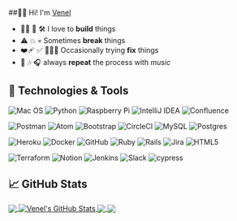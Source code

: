 
##👋🏾  Hi! I'm [Venel](https://www.linkedin.com/in/venelrene/)
- 👷🏿 🧱‍ 🛠️ I love to **build** things
- ⚠️️ 💥 💀 Sometimes **break** things
- ❤️‍🩹 ✅ 👨🏾‍🔧 Occasionally trying **fix** things
- 🔂 🎶 🎧 always **repeat** the process with _music_


## 🔧 Technologies & Tools
![Mac OS](https://img.shields.io/badge/mac%20os-000000?style=for-the-badge&logo=macos&logoColor=F0F0F0)
![Python](https://img.shields.io/badge/python-3670A0?style=for-the-badge&logo=python&logoColor=ffdd54)
![Raspberry Pi](https://img.shields.io/badge/-RaspberryPi-C51A4A?style=for-the-badge&logo=Raspberry-Pi)
![IntelliJ IDEA](https://img.shields.io/badge/IntelliJIDEA-000000.svg?style=for-the-badge&logo=intellij-idea&logoColor=white)
![Confluence](https://img.shields.io/badge/confluence-%23172BF4.svg?style=for-the-badge&logo=confluence&logoColor=white)

![Postman](https://img.shields.io/badge/Postman-FF6C37?style=for-the-badge&logo=postman&logoColor=white)
![Atom](https://img.shields.io/badge/Atom-%2366595C.svg?style=for-the-badge&logo=atom&logoColor=white)
![Bootstrap](https://img.shields.io/badge/bootstrap-%23563D7C.svg?style=for-the-badge&logo=bootstrap&logoColor=white)
![CircleCI](https://img.shields.io/badge/CIRCLECI-%23161616.svg?style=for-the-badge&logo=circleci&logoColor=white)
![MySQL](https://img.shields.io/badge/mysql-%2300f.svg?style=for-the-badge&logo=mysql&logoColor=white)
![Postgres](https://img.shields.io/badge/postgres-%23316192.svg?style=for-the-badge&logo=postgresql&logoColor=white)

![Heroku](https://img.shields.io/badge/heroku-%23430098.svg?style=for-the-badge&logo=heroku&logoColor=white)
![Docker](https://img.shields.io/badge/docker-%230db7ed.svg?style=for-the-badge&logo=docker&logoColor=white)
![GitHub](https://img.shields.io/badge/github-%23121011.svg?style=for-the-badge&logo=github&logoColor=white)
![Ruby](https://img.shields.io/badge/ruby-%23CC342D.svg?style=for-the-badge&logo=ruby&logoColor=white)
![Rails](https://img.shields.io/badge/rails-%23CC0000.svg?style=for-the-badge&logo=ruby-on-rails&logoColor=white)
![Jira](https://img.shields.io/badge/jira-%230A0FFF.svg?style=for-the-badge&logo=jira&logoColor=white)
![HTML5](https://img.shields.io/badge/html5-%23E34F26.svg?style=for-the-badge&logo=html5&logoColor=white)

![Terraform](https://img.shields.io/badge/terraform-%235835CC.svg?style=for-the-badge&logo=terraform&logoColor=white)
![Notion](https://img.shields.io/badge/Notion-%23000000.svg?style=for-the-badge&logo=notion&logoColor=white)
![Jenkins](https://img.shields.io/badge/jenkins-%232C5263.svg?style=for-the-badge&logo=jenkins&logoColor=white)
![Slack](https://img.shields.io/badge/Slack-4A154B?style=for-the-badge&logo=slack&logoColor=white)
![cypress](https://img.shields.io/badge/-cypress-%23E5E5E5?style=for-the-badge&logo=cypress&logoColor=058a5e)

## 📈 GitHub Stats

<a href="https://github.com/venelrene/venelrene">
  <img align="center" src="https://github-readme-stats.vercel.app/api/top-langs/?username=venelrene&layout=compact&title_color=ffffff&text_color=c9cacc&icon_color=2bbc8a&bg_color=0d1117&langs_count=5" />
</a>
<a href="https://github.com/venelrene/venelrene">
  <img align="center" src="https://github-readme-stats.vercel.app/api?username=venelrene&show_icons=true&line_height=24&count_private=true&hide=contribs&title_color=ffffff&text_color=c9cacc&icon_color=39d353&bg_color=0d1117" alt="Venel's GitHub Stats" />
</a>

<a href="https://github.com/rubyforgood/human-essentials">
  <img align="center" src="https://github-readme-stats.vercel.app/api/pin/?username=venelrene&repo=human-essentials&title_color=ffffff&text_color=c9cacc&icon_color=2bbc8a&bg_color=0d1117" />
</a>


<a href="https://github.com/graphiti-api/graphiti">
  <img align="center" src="https://github-readme-stats.vercel.app/api/pin/?username=venelrene&repo=graphiti&title_color=ffffff&text_color=c9cacc&icon_color=2bbc8a&bg_color=0d1117" />
</a>    
